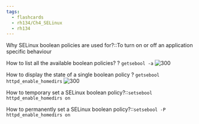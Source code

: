 ```yaml
---
tags:
  - flashcards
  - rh134/Ch4_SELinux
  - rh134
---
```


Why SELinux boolean policies are used for?::To turn on or off an application specific behaviour

How to list all the available boolean policies?
?
`getsebool -a`
![300](https://i.imgur.com/Z6cbWqx.png)

How to display the state of a single boolean policy
?
`getsebool httpd_enable_homedirs`
![300](https://i.imgur.com/U6osE6Q.png)

How to temporary set a SELinux boolean policy?::`setsebool httpd_enable_homedirs on`

How to permanently set a SELinux boolean policy?::`setsebool -P httpd_enable_homedirs on`

